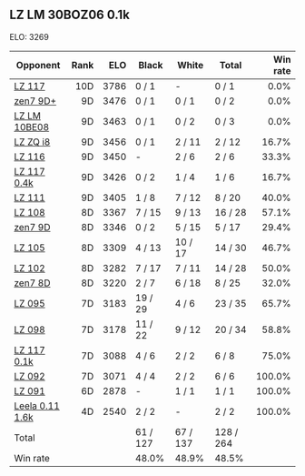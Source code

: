 ## LZ LM 30BOZ06 0.1k ##

ELO: 3269

Opponent | Rank | ELO | Black | White | Total | Win rate
---------|-----:|----:|-------|-------|-------|-------:
[LZ 117](LZ%20117.md) | 10D | 3786 | 0 / 1 | - | 0 / 1 | 0.0%
[zen7 9D+](zen7%209D+.md) | 9D | 3476 | 0 / 1 | 0 / 1 | 0 / 2 | 0.0%
[LZ LM 10BE08](LZ%20LM%2010BE08.md) | 9D | 3463 | 0 / 1 | 0 / 2 | 0 / 3 | 0.0%
[LZ ZQ i8](LZ%20ZQ%20i8.md) | 9D | 3456 | 0 / 1 | 2 / 11 | 2 / 12 | 16.7%
[LZ 116](LZ%20116.md) | 9D | 3450 | - | 2 / 6 | 2 / 6 | 33.3%
[LZ 117 0.4k](LZ%20117%200.4k.md) | 9D | 3426 | 0 / 2 | 1 / 4 | 1 / 6 | 16.7%
[LZ 111](LZ%20111.md) | 9D | 3405 | 1 / 8 | 7 / 12 | 8 / 20 | 40.0%
[LZ 108](LZ%20108.md) | 8D | 3367 | 7 / 15 | 9 / 13 | 16 / 28 | 57.1%
[zen7 9D](zen7%209D.md) | 8D | 3346 | 0 / 2 | 5 / 15 | 5 / 17 | 29.4%
[LZ 105](LZ%20105.md) | 8D | 3309 | 4 / 13 | 10 / 17 | 14 / 30 | 46.7%
[LZ 102](LZ%20102.md) | 8D | 3282 | 7 / 17 | 7 / 11 | 14 / 28 | 50.0%
[zen7 8D](zen7%208D.md) | 8D | 3220 | 2 / 7 | 6 / 18 | 8 / 25 | 32.0%
[LZ 095](LZ%20095.md) | 7D | 3183 | 19 / 29 | 4 / 6 | 23 / 35 | 65.7%
[LZ 098](LZ%20098.md) | 7D | 3178 | 11 / 22 | 9 / 12 | 20 / 34 | 58.8%
[LZ 117 0.1k](LZ%20117%200.1k.md) | 7D | 3088 | 4 / 6 | 2 / 2 | 6 / 8 | 75.0%
[LZ 092](LZ%20092.md) | 7D | 3071 | 4 / 4 | 2 / 2 | 6 / 6 | 100.0%
[LZ 091](LZ%20091.md) | 6D | 2878 | - | 1 / 1 | 1 / 1 | 100.0%
[Leela 0.11 1.6k](Leela%200.11%201.6k.md) | 4D | 2540 | 2 / 2 | - | 2 / 2 | 100.0%
Total | | | 61 / 127 | 67 / 137 | 128 / 264 | 
Win rate| | | 48.0% | 48.9% | 48.5% | 
